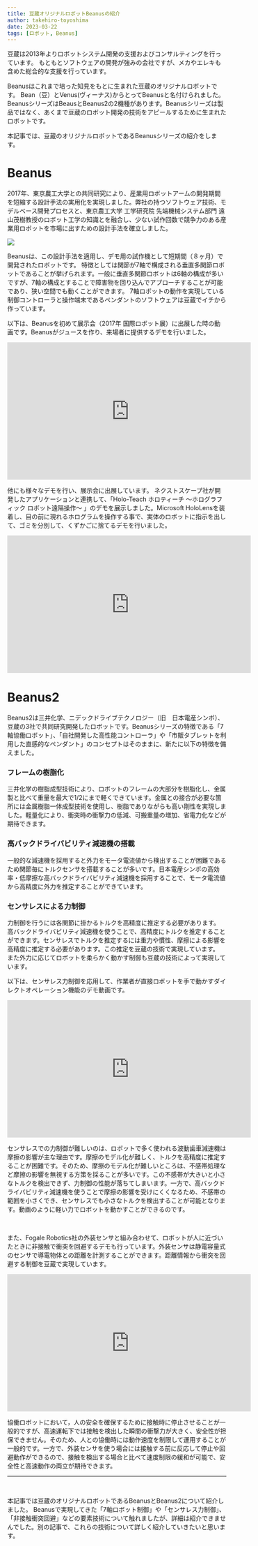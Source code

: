 ```yaml
---
title: 豆蔵オリジナルロボットBeanusの紹介
author: takehiro-toyoshima
date: 2023-03-22
tags: [ロボット, Beanus]
---
```


豆蔵は2013年よりロボットシステム開発の支援およびコンサルティングを行っています。
もともとソフトウェアの開発が強みの会社ですが、メカやエレキも含めた総合的な支援を行っています。

Beanusはこれまで培った知見をもとに生まれた豆蔵のオリジナルロボットです。
Bean（豆）とVenus(ヴィーナス)からとってBeanusと名付けられました。
BeanusシリーズはBeausとBeanus2の2機種があります。Beanusシリーズは製品ではなく、あくまで豆蔵のロボット開発の技術をアピールするために生まれたロボットです。

本記事では、豆蔵のオリジナルロボットであるBeanusシリーズの紹介をします。

# Beanus

2017年、東京農工大学との共同研究により、産業用ロボットアームの開発期間を短縮する設計手法の実用化を実現しました。弊社の持つソフトウェア技術、モデルベース開発プロセスと、東京農工大学 工学研究院 先端機械システム部門 遠山茂樹教授のロボット工学の知識とを融合し、少ない試作回数で競争力のある産業用ロボットを市場に出すための設計手法を確立しました。

![](../../../img/robotics/beanus/noukoudai_kyoudou.png)

Beanusは、この設計手法を適用し、デモ用の試作機として短期間（８ヶ月）で開発されたロボットです。
特徴としては関節が7軸で構成される垂直多関節ロボットであることが挙げられます。一般に垂直多関節ロボットは6軸の構成が多いですが、7軸の構成とすることで障害物を回り込んでアプローチすることが可能であり、狭い空間でも動くことができます。
7軸ロボットの動作を実現している制御コントローラと操作端末であるペンダントのソフトウェアは豆蔵でイチから作っています。

以下は、Beanusを初めて展示会（2017年 国際ロボット展）に出展した時の動画です。Beanusがジュースを作り、来場者に提供するデモを行いました。

<iframe width="560" height="315" src="https://www.youtube.com/embed/yB6r_LOnhLs?si=FQ0Zn52biMBjGLuj" title="YouTube video player" frameborder="0" allow="accelerometer; autoplay; clipboard-write; encrypted-media; gyroscope; picture-in-picture; web-share" allowfullscreen></iframe>

他にも様々なデモを行い、展示会に出展しています。
ネクストスケープ社が開発したアプリケーションと連携して、「Holo-Teach ホロティーチ ～ホログラフィック ロボット遠隔操作～ 」のデモを展示しました。Microsoft HoloLensを装着し、目の前に現れるホログラムを操作する事で、実体のロボットに指示を出して、ゴミを分別して、くずかごに捨てるデモを行いました。

<iframe width="560" height="315" src="https://www.youtube.com/embed/J130rFdeh48?si=A6Po3xPAGjgzkSbD" title="YouTube video player" frameborder="0" allow="accelerometer; autoplay; clipboard-write; encrypted-media; gyroscope; picture-in-picture; web-share" allowfullscreen></iframe>

<br>

# Beanus2

Beanus2は三井化学、ニデックドライブテクノロジー（旧　日本電産シンポ）、豆蔵の3社で共同研究開発したロボットです。Beanusシリーズの特徴である「7軸協働ロボット」、「自社開発した高性能コントローラ」や「市販タブレットを利用した直感的なペンダント」のコンセプトはそのままに、新たに以下の特徴を備えました。

### フレームの樹脂化
三井化学の樹脂成型技術により、ロボットのフレームの大部分を樹脂化し、金属製と比べて重量を最大で1/2にまで軽くできています。金属との接合が必要な箇所には金属樹脂一体成型技術を使用し、樹脂でありながらも高い剛性を実現しました。軽量化により、衝突時の衝撃力の低減、可搬重量の増加、省電力化などが期待できます。

### 高バックドライバビリティ減速機の搭載
一般的な減速機を採用すると外力をモータ電流値から検出することが困難であるため関節毎にトルクセンサを搭載することが多いです。日本電産シンポの高効率・低摩擦な高バックドライバビリティ減速機を採用することで、モータ電流値から高精度に外力を推定することができています。

### センサレスによる力制御
力制御を行うには各関節に掛かるトルクを高精度に推定する必要があります。
高バックドライバビリティ減速機を使うことで、高精度にトルクを推定することができます。センサレスでトルクを推定するには重力や慣性、摩擦による影響を高精度に推定する必要があります。この推定を豆蔵の技術で実現しています。
また外力に応じてロボットを柔らかく動かす制御も豆蔵の技術によって実現しています。

以下は、センサレス力制御を応用して、作業者が直接ロボットを手で動かすダイレクトオペレーション機能のデモ動画です。
<iframe width="560" height="315" src="https://www.youtube.com/embed/Wx6d8uE_IKo?si=okAzrx7xYsZC7jg-" title="YouTube video player" frameborder="0" allow="accelerometer; autoplay; clipboard-write; encrypted-media; gyroscope; picture-in-picture; web-share" allowfullscreen></iframe>

センサレスでの力制御が難しいのは、ロボットで多く使われる波動歯車減速機は摩擦の影響が主な理由です。摩擦のモデル化が難しく、トルクを高精度に推定することが困難です。そのため、摩擦のモデル化が難しいところは、不感帯処理など摩擦の影響を無視する方策を採ることが多いです。この不感帯が大きいと小さなトルクを検出できず、力制御の性能が落ちてしまいます。一方で、高バックドライバビリティ減速機を使うことで摩擦の影響を受けにくくなるため、不感帯の範囲を小さくでき、センサレスでも小さなトルクを検出することが可能となります。動画のように軽い力でロボットを動かすことができるのです。

<br>

また、Fogale Robotics社の外装センサと組み合わせて、ロボットが人に近づいたときに非接触で衝突を回避するデモも行っています。外装センサは静電容量式のセンサで導電物体との距離を計測することができます。距離情報から衝突を回避する制御を豆蔵で実現しています。

<iframe width="560" height="315" src="https://www.youtube.com/embed/z-rUd-ylx58?si=Cv33SeoRFQEre0Un" title="YouTube video player" frameborder="0" allow="accelerometer; autoplay; clipboard-write; encrypted-media; gyroscope; picture-in-picture; web-share" allowfullscreen></iframe>

協働ロボットにおいて，人の安全を確保するために接触時に停止させることが一般的ですが、高速運転下では接触を検出した瞬間の衝撃力が大きく、安全性が担保できません。そのため、人との協働時には動作速度を制限して運用することが一般的です。一方で、外装センサを使う場合には接触する前に反応して停止や回避動作ができるので、接触を検出する場合と比べて速度制限の緩和が可能で、安全性と高速動作の両立が期待できます。

---

<br>

本記事では豆蔵のオリジナルロボットであるBeanusとBeanus2について紹介しました。
Beanusで実現してきた「7軸ロボット制御」や「センサレス力制御」、「非接触衝突回避」などの要素技術について触れましたが、詳細は紹介できませんでした。別の記事で、これらの技術について詳しく紹介していきたいと思います。